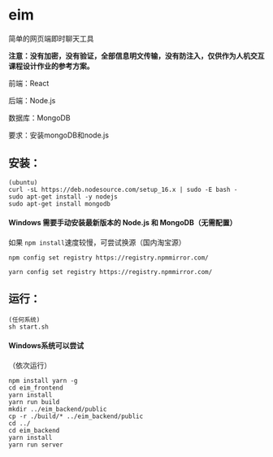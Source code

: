 # eim
简单的网页端即时聊天工具

**注意：没有加密，没有验证，全部信息明文传输，没有防注入，仅供作为人机交互课程设计作业的参考方案。**

前端：React

后端：Node.js

数据库：MongoDB

要求：安装mongoDB和node.js

## 安装：

```
(ubuntu)
curl -sL https://deb.nodesource.com/setup_16.x | sudo -E bash -
sudo apt-get install -y nodejs
sudo apt-get install mongodb
```

#### Windows 需要手动安装最新版本的 Node.js 和 MongoDB（无需配置）

如果 `npm install`速度较慢，可尝试换源（国内淘宝源）

```
npm config set registry https://registry.npmmirror.com/
```

```
yarn config set registry https://registry.npmmirror.com/
```



## 运行：

```
(任何系统)
sh start.sh
```

#### Windows系统可以尝试

（依次运行）

```
npm install yarn -g
cd eim_frontend
yarn install
yarn run build
mkdir ../eim_backend/public
cp -r ./build/* ../eim_backend/public
cd ../
cd eim_backend
yarn install
yarn run server
```

